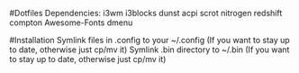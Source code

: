 #Dotfiles
Dependencies:
i3wm
i3blocks
dunst
acpi
scrot
nitrogen
redshift
compton
Awesome-Fonts
dmenu

#Installation
Symlink files in .config to your ~/.config (If you want to stay up to date, otherwise just cp/mv it)
Symlink .bin directory to ~/.bin (If you want to stay up to date, otherwise just cp/mv it)
